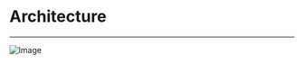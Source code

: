 # Architecture
---
![Image](https://raw.githubusercontent.com/jun06t/terraform-sample/master/private-subnet/architecture.png)